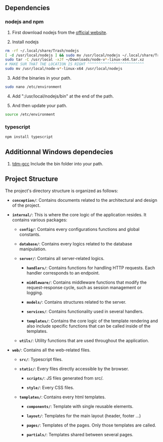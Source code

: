 ## Dependencies

### nodejs and npm
1. First download nodejs from the [ official website](https://nodejs.org/en/download/prebuilt-binaries).

2. Install nodejs
```sh
rm -rf ~/.local/share/Trash/nodejs
[ -d /usr/local/nodejs ] && sudo mv /usr/local/nodejs ~/.local/share/Trash
sudo tar -C /usr/local -xJf ~/Downloads/node-v*-linux-x64.tar.xz
# MAKE SUR THAT THE LOCATION IS RIGHT ^^^^^^^^^^^^^^^^^^^^^^^^^^
sudo mv /usr/local/node-v*-linux-x64 /usr/local/nodejs
```

3. Add the binaries in your path.
```sh
sudo nano /etc/environment
```

4. Add ":/usr/local/nodejs/bin" at the end of the path.

5. And then update your path.
```sh
source /etc/environment
```


### typescript
```sh
npm install typescript
```

## Additionnal Windows dependecies
1. [tdm-gcc](https://jmeubank.github.io/tdm-gcc/download/)
Include the bin folder into your path.


## Project Structure

The project's directory structure is organized as follows:

- **`conception/`**: Contains documents related to the architectural
		and design of the project.

- **`internal/`**: This is where the core logic of the application resides.
	It contains various packages:

	- **`config/`**: Contains every configurations functions
		and global constants.

	- **`database/`**: Contains every logics related to
		the database manipulation.

	- **`server/`**: Contains all server-related logics.

		- **`handlers/`**: Contains functions for handling HTTP requests.
			Each handler corresponds to an endpoint.

		- **`middleware/`**: Contains middleware functions that modify the
			request-response cycle, such as session management or logging.

		- **`models/`**: Contains structures related to the server.

		- **`services/`**: Contains functionality used in several handlers.

		- **`templates/`**: Contains the core logic of the template rendering and also
			include specific functions that can be called inside of the templates.

	- **`utils/`**: Utility functions that are used throughout the application.

- **`web/`**: Contains all the web-related files.

	- **`src/`**: Typescript files.

	- **`static/`**: Every files directly accessible by the browser.

		- **`scripts/`**: JS files generated from src/.

		- **`style/`**: Every CSS files.

	- **`templates/`**: Contains every html templates.

		- **`components/`**: Template with single reusable elements.

		- **`layout/`**: Templates for the main layout (header, footer ...)

		- **`pages/`**: Templates of the pages. Only those templates are called.

		- **`partials/`**: Templates shared between several pages.
